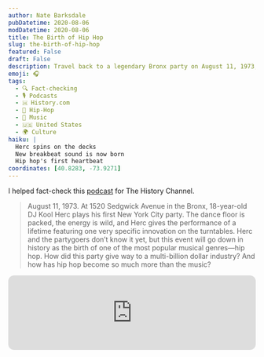 ```yaml
---
author: Nate Barksdale
pubDatetime: 2020-08-06
modDatetime: 2020-08-06
title: The Birth of Hip Hop
slug: the-birth-of-hip-hop
featured: False
draft: False
description: Travel back to a legendary Bronx party on August 11, 1973, where DJ Kool Herc's innovative performance ignites the birth of hip hop culture.
emoji: 🎧
tags:
  - 🔍 Fact-checking
  - 🎙️ Podcasts
  - 🇭 History.com
  - 🎤 Hip-Hop
  - 🎵 Music
  - 🇺🇸 United States
  - 🌍 Culture
haiku: |
  Herc spins on the decks
  New breakbeat sound is now born
  Hip hop's first heartbeat
coordinates: [40.8283, -73.9271]
---
```


I helped fact-check this [podcast](https://open.spotify.com/episode/3R2sxKGNttIn8ENpDFDzMx?si=VczgcghbT8yblKgVANu3YQ) for The History Channel.

> August 11, 1973. At 1520 Sedgwick Avenue in the Bronx, 18-year-old DJ Kool Herc plays his first New York City party. The dance floor is packed, the energy is wild, and Herc gives the performance of a lifetime featuring one very specific innovation on the turntables. Herc and the partygoers don’t know it yet, but this event will go down in history as the birth of one of the most popular musical genres—hip hop. How did this party give way to a multi-billion dollar industry? And how has hip hop become so much more than the music?

<iframe style="border-radius:12px" src="https://open.spotify.com/embed/episode/3R2sxKGNttIn8ENpDFDzMx?utm_source=generator" width="100%" height="152" frameBorder="0" allowfullscreen="" allow="autoplay; clipboard-write; encrypted-media; fullscreen; picture-in-picture" loading="lazy"></iframe>
